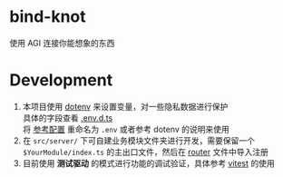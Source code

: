 # bind-knot
使用 AGI 连接你能想象的东西

# Development

1. 本项目使用 [dotenv](https://github.com/motdotla/dotenv#readme) 来设置变量，对一些隐私数据进行保护   
  具体的字段查看 [.env.d.ts](src/env.d.ts)  
  将 [参考配置](.env.sample) 重命名为 `.env` 或者参考 dotenv 的说明来使用
2. 在 `src/server/` 下可自建业务模块文件夹进行开发，需要保留一个 `$YourModule/index.ts` 的主出口文件，然后在 [router](src/server/router.ts) 文件中导入注册
3. 目前使用 **测试驱动** 的模式进行功能的调试验证，具体参考 [vitest](https://github.com/vitest-dev/vitest#readme) 的使用
   
